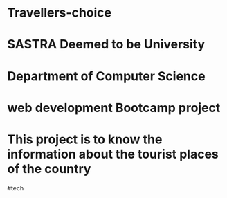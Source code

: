 # Travellers-choice 
# SASTRA Deemed to be University
# Department of Computer Science
# web development Bootcamp project
# This project is to know the information about the tourist places of the country
#tech
